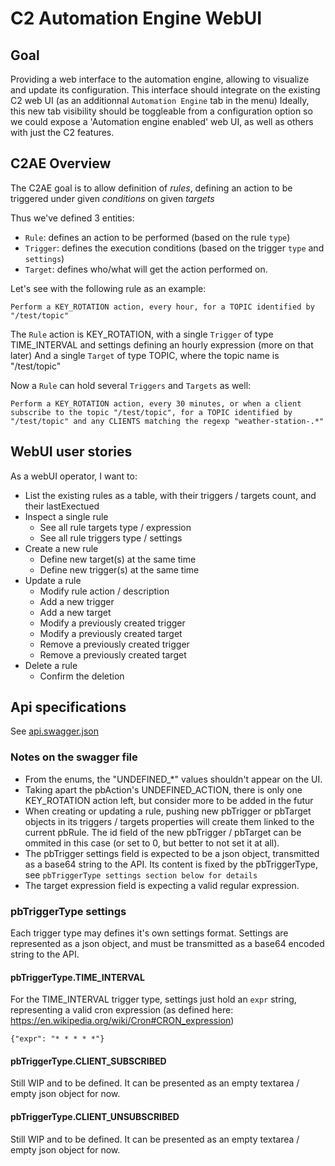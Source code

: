 # C2 Automation Engine WebUI

## Goal

Providing a web interface to the automation engine, allowing to visualize and update its configuration.
This interface should integrate on the existing C2 web UI (as an additionnal `Automation Engine` tab in the menu)
Ideally, this new tab visibility should be toggleable from a configuration option so we could expose a 'Automation engine enabled' web UI, as well as others with just the C2 features.

## C2AE Overview

The C2AE goal is to allow definition of *rules*, defining an action to be triggered under given *conditions* on given *targets*

Thus we've defined 3 entities:
 - `Rule`: defines an action to be performed (based on the rule `type`)
 - `Trigger`: defines the execution conditions (based on the trigger `type` and `settings`)
 - `Target`: defines who/what will get the action performed on.

Let's see with the following rule as an example:
```
Perform a KEY_ROTATION action, every hour, for a TOPIC identified by "/test/topic"
```

The `Rule` action is KEY_ROTATION, with a single `Trigger` of type TIME_INTERVAL and settings defining an hourly expression (more on that later)
And a single `Target` of type TOPIC, where the topic name is "/test/topic"

Now a `Rule` can hold several `Triggers` and `Targets` as well:

```
Perform a KEY_ROTATION action, every 30 minutes, or when a client subscribe to the topic "/test/topic", for a TOPIC identified by "/test/topic" and any CLIENTS matching the regexp "weather-station-.*"
```

## WebUI user stories

As a webUI operator, I want to:
- List the existing rules as a table, with their triggers / targets count, and their lastExectued
- Inspect a single rule
    - See all rule targets type / expression
    - See all rule triggers type / settings
- Create a new rule
    - Define new target(s) at the same time
    - Define new trigger(s) at the same time
- Update a rule
    - Modify rule action / description
    - Add a new trigger
    - Add a new target
    - Modify a previously created trigger
    - Modify a previously created target
    - Remove a previously created trigger
    - Remove a previously created target
- Delete a rule
    - Confirm the deletion

## Api specifications

See [api.swagger.json](./api.swagger.json)

### Notes on the swagger file

- From the enums, the "UNDEFINED_*" values shouldn't appear on the UI.
- Taking apart the pbAction's UNDEFINED_ACTION, there is only one KEY_ROTATION action left, but consider more to be added in the futur
- When creating or updating a rule, pushing new pbTrigger or pbTarget objects in its triggers / targets properties will create them linked to the current pbRule. The id field of the new pbTrigger / pbTarget can be ommited in this case (or set to 0, but better to not set it at all).
- The pbTrigger settings field is expected to be a json object, transmitted as a base64 string to the API. Its content is fixed by the pbTriggerType, see `pbTriggerType settings section below for details`
- The target expression field is expecting a valid regular expression.

### pbTriggerType settings

Each trigger type may defines it's own settings format.
Settings are represented as a json object, and must be transmitted as a base64 encoded string to the API.

#### pbTriggerType.TIME_INTERVAL

For the TIME_INTERVAL trigger type, settings just hold an `expr` string, representing a valid cron expression (as defined here: https://en.wikipedia.org/wiki/Cron#CRON_expression)

```
{"expr": "* * * * *"}
```

#### pbTriggerType.CLIENT_SUBSCRIBED

Still WIP and to be defined. It can be presented as an empty textarea / empty json object for now.

#### pbTriggerType.CLIENT_UNSUBSCRIBED

Still WIP and to be defined. It can be presented as an empty textarea / empty json object for now.
